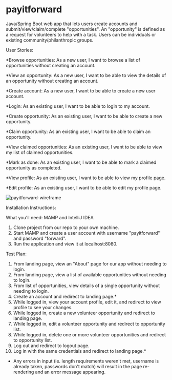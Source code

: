 # payitforward

Java/Spring Boot web app that lets users create accounts and submit/view/claim/complete "opportunities". 
An "opportunity" is defined as a request for volunteers to help with a task. Users can be individuals or existing community/philanthropic groups.

User Stories:

*Browse opportunities: As a new user, I want to browse a list of opportunities without creating an account.

*View an opportunity: As a new user, I want to be able to view the details of an opportunity without creating an account.

*Create account: As a new user, I want to be able to create a new user account.

*Login: As an existing user, I want to be able to login to my account.

*Create opportunity: As an existing user, I want to be able to create a new opportunity.

*Claim opportunity: As an existing user, I want to be able to claim an opportunity.

*View claimed opportunities: As an existing user, I want to be able to view my list of claimed opportunities.

*Mark as done: As an existing user, I want to be able to mark a claimed opportunity as completed.

*View profile: As an existing user, I want to be able to view my profile page.

*Edit profile: As an existing user, I want to be able to edit my profile page.

![payitforward-wireframe](https://user-images.githubusercontent.com/25624304/31366647-0823ea7c-ad27-11e7-8896-4022a72bb451.jpg)



Installation Instructions:

What you'll need: MAMP and IntelliJ IDEA

1. Clone project from our repo to your own machine.
2. Start MAMP and create a user account with username "payitforward" and password "forward".
3. Run the application and view it at localhost:8080.



Test Plan:

1. From landing page, view an "About" page for our app without needing to login.
2. From landing page, view a list of available opportunities without needing to login.
3. From list of opportunities, view details of a single opportunity without needing to login.
4. Create an account and redirect to landing page.*
5. While logged in, view your account profile, edit it, and redirect to view profile to see your changes.
6. While logged in, create a new volunteer opportunity and redirect to landing page.
7. While logged in, edit a volunteer opportunity and redirect to opportunity list.
8. While logged in, delete one or more volunteer opportunities and redirect to opportunity list.
9. Log out and redirect to logout page.
10. Log in with the same credentials and redirect to landing page.*
* Any errors in input (ie. length requirements weren't met, username is already taken, passwords don't match) will
result in the page re-rendering and an error message appearing.